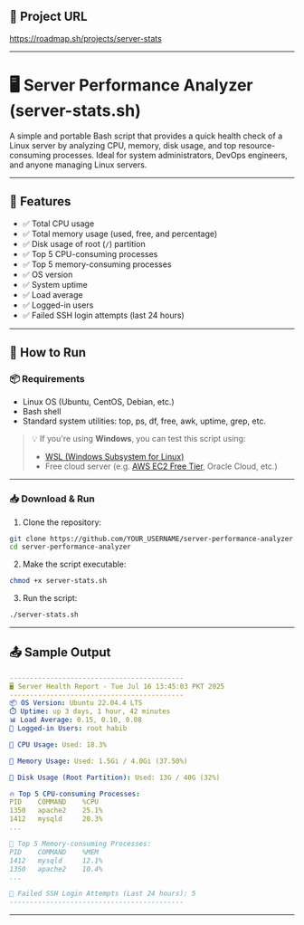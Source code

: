 ## 📎 Project URL

https://roadmap.sh/projects/server-stats

---

# 🖥️ Server Performance Analyzer (server-stats.sh)

A simple and portable Bash script that provides a quick health check of a Linux server by analyzing CPU, memory, disk usage, and top resource-consuming processes. Ideal for system administrators, DevOps engineers, and anyone managing Linux servers.

---

## 📌 Features

- ✅ Total CPU usage
- ✅ Total memory usage (used, free, and percentage)
- ✅ Disk usage of root (`/`) partition
- ✅ Top 5 CPU-consuming processes
- ✅ Top 5 memory-consuming processes
- ✅ OS version
- ✅ System uptime
- ✅ Load average
- ✅ Logged-in users
- ✅ Failed SSH login attempts (last 24 hours)

---

## 🚀 How to Run

### 📦 Requirements

- Linux OS (Ubuntu, CentOS, Debian, etc.)
- Bash shell
- Standard system utilities: top, ps, df, free, awk, uptime, grep, etc.

> 💡 If you're using **Windows**, you can test this script using:
> - [WSL (Windows Subsystem for Linux)](https://learn.microsoft.com/en-us/windows/wsl/)
> - Free cloud server (e.g. [AWS EC2 Free Tier](https://aws.amazon.com/free/), Oracle Cloud, etc.)

---

### 📥 Download & Run

1. Clone the repository:
```bash
git clone https://github.com/YOUR_USERNAME/server-performance-analyzer.git
cd server-performance-analyzer
```

2. Make the script executable:
```bash
chmod +x server-stats.sh
```

3. Run the script:
```bash
./server-stats.sh
```

---

## 📤 Sample Output

```yaml
-------------------------------------------
🖥️ Server Health Report - Tue Jul 16 13:45:03 PKT 2025
-------------------------------------------
📦 OS Version: Ubuntu 22.04.4 LTS
⏱️ Uptime: up 3 days, 1 hour, 42 minutes
📊 Load Average: 0.15, 0.10, 0.08
👥 Logged-in Users: root habib

💽 CPU Usage: Used: 18.3%

🧠 Memory Usage: Used: 1.5Gi / 4.0Gi (37.50%)

📂 Disk Usage (Root Partition): Used: 13G / 40G (32%)

🔥 Top 5 CPU-consuming Processes:
PID    COMMAND    %CPU
1350   apache2    25.1%
1412   mysqld     20.3%
...

🐏 Top 5 Memory-consuming Processes:
PID    COMMAND    %MEM
1412   mysqld     12.1%
1350   apache2    10.4%
...

🚫 Failed SSH Login Attempts (Last 24 hours): 5
-------------------------------------------
```
---
